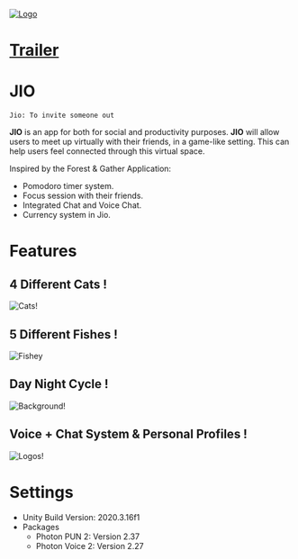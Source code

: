 [![Logo](https://github.com/Eve-ning/DIPProject/blob/readme-update/Readme%20Graphics/banner.png)](https://www.youtube.com/watch?v=1XwxXzItly0)

# [Trailer](https://www.youtube.com/watch?v=1XwxXzItly0)

# JIO

`Jio: To invite someone out`

**JIO** is an app for both for social and productivity purposes. 
**JIO** will allow users to meet up virtually with their friends, in a game-like setting. This can help users feel connected through this virtual space. 

Inspired by the Forest & Gather Application:
- Pomodoro timer system.
- Focus session with their friends.
- Integrated Chat and Voice Chat.
- Currency system in Jio. 

# Features

## 4 Different Cats !
![Cats!](https://github.com/Eve-ning/DIPProject/blob/readme-update/Readme%20Graphics/cats.png)

## 5 Different Fishes !
![Fishey](https://github.com/Eve-ning/DIPProject/blob/readme-update/Readme%20Graphics/fishes.png)

## Day Night Cycle !
![Background!](https://github.com/Eve-ning/DIPProject/blob/readme-update/Readme%20Graphics/background.png)

## Voice + Chat System & Personal Profiles !
![Logos!](https://github.com/Eve-ning/DIPProject/blob/readme-update/Readme%20Graphics/misc.png)

# Settings

- Unity Build Version: 2020.3.16f1
- Packages
  - Photon PUN 2: Version 2.37 
  - Photon Voice 2: Version 2.27 

